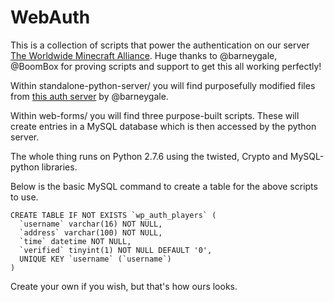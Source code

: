 WebAuth
========

This is a collection of scripts that power the authentication on our server [The Worldwide Minecraft Alliance](http://wma.im/register). Huge thanks to @barneygale, @BoomBox for proving scripts and support to get this all working perfectly!

Within standalone-python-server/ you will find purposefully modified files from [this auth server](https://github.com/barneygale/quarry) by @barneygale.

Within web-forms/ you will find three purpose-built scripts. These will create entries in a MySQL database which is then accessed by the python server.

The whole thing runs on Python 2.7.6 using the twisted, Crypto and MySQL-python libraries.

Below is the basic MySQL command to create a table for the above scripts to use.

    CREATE TABLE IF NOT EXISTS `wp_auth_players` (
      `username` varchar(16) NOT NULL,
      `address` varchar(100) NOT NULL,
      `time` datetime NOT NULL,
      `verified` tinyint(1) NOT NULL DEFAULT '0',
      UNIQUE KEY `username` (`username`)
    )

Create your own if you wish, but that's how ours looks.
